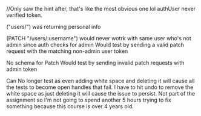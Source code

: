 //Only saw the hint after, that's like the most obvious one lol
authUser never verified token.

("users/") was returning personal info

(PATCH "/users/:username") would never wotrk with same user who's not admin since auth checks for admin
Would test by sending a valid patch request with the matching non-admin user token

No schema for Patch
Would test by sending invalid patch requests with admin token






Can No longer test as even adding white space and deleting it will cause all the tests to become open handles that fail. I have to hit undo to remove the white space as just deleting it will cause the issue to persist. Not part of the assignment so I'm not going to spend another 5 hours trying to fix something because this course is over 4 years old.